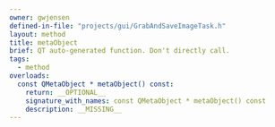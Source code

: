 ```yaml
---
owner: gwjensen
defined-in-file: "projects/gui/GrabAndSaveImageTask.h"
layout: method
title: metaObject
brief: QT auto-generated function. Don't directly call.
tags:
  - method
overloads:
  const QMetaObject * metaObject() const:
    return: __OPTIONAL__
    signature_with_names: const QMetaObject * metaObject() const
    description: __MISSING__
---
```

